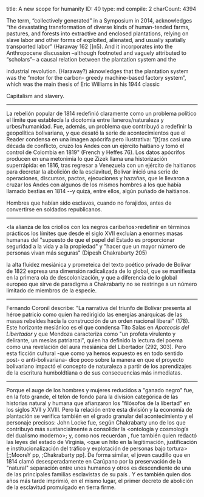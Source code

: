 title:          ​A new scope for humanity
ID:             40
type:           md
compile:        2
charCount:      4394


The term, “collectively generated” in a Symposium in 2014, acknowledges “the devastating
transformation of diverse kinds of human-tended farms, pastures, and forests into extractive and enclosed
plantations, relying on slave labor and other forms of exploited, alienated, and usually spatially
transported labor” (Haraway 162 []n5). And it incorporates into the Anthropocene discussion –although
footnoted and vaguely attributed to “scholars”– a causal relation between the plantation system and the

industrial revolution. (Haraway?) aknowledges that the plantation system was the “motor for the carbon-
greedy machine-based factory system”, which was the main thesis of Eric Williams in his 1944 classic

Capitalism and slavery.

***

La rebelión popular de 1814 redefinió claramente como un problema político el límite que establecía la dicotomía entre llaneros/naturaleza y urbes/humanidad. Fue, además, un problema que contribuyó a redefinir la geopolítica bolivariana, y que desató la serie de acontecimientos que el Reader condensa en una imagen apócrifa pero ilustrativa: "[t]ras casi una década de conflicto, cruzó los Andes con un ejército haitiano y tomó el control de Colombia en 1819" (French y Heffes 76). Los datos apócrifos producen en una metonimia lo que Zizek llama una historización superrápida: en 1816, tras regresar a Venezuela con un ejército de haitianos para decretar la abolición de la esclavitud, Bolívar inició una serie de operaciones, discursos, pactos, ejecuciones y hazañas, que le llevaron a cruzar los Andes con algunos de los mismos hombres a los que había llamado bestias en 1814 --y quizá, entre ellos, algún puñado de haitianos. 

Hombres que habían sido esclavos, cuando no forajidos, antes de convertirse en soldados republicanos.

***

<la alianza de los criollos con los negros caribeños>redefinir en términos prácticos los límites que desde el siglo XVII excluían a enormes masas humanas del "supuesto de que el papel del Estado es proporcionar seguridad a la vida y a la propiedad" y "hacer que un mayor número de personas vivan más seguras" (Dipesh Chakrabarty 205)

la alta fluidez mesiánica y prometeica del texto poético privado de Bolívar de 1822 expresa una dimensión radicalizada de lo global, que se manifiesta en la primera ola de descolonización, y que a diferencia de lo global europeo que sirve de paradigma a Chakrabarty no se restringe a un número limitado de miembros de la especie.

***

Fernando Coronil describe: "La narrativa del triunfo de Bolívar presenta al héroe patricio como quien ha redirigido las energías anárquicas de las masas rebeldes hacia la construcción de un orden nacional liberal" (178). Este horizonte mesiánico es el que condensa Tito Salas en _Apoteosis del Libertador_ y que Mendoza caracteriza como "un profeta virulento y delirante, un mesías patriarcal", quien ha definido la lectura del poema como una revelación del aura mesiánica del Libertador (292, 303). Pero esta ficción cultural -que como ya hemos expuesto es en todo sentido post- o anti-bolivariana- dice poco sobre la manera en que el proyecto bolivariano impactó el concepto de naturaleza a partir de los aprendizajes de la escritura humboldtiana o de sus consecuencias más inmediatas.

***

Porque el auge de los hombres y mujeres reducidos a "ganado negro" fue, en la foto grande, el telón de fondo para la división categórica de las historias natural y humana que afianzaron los "filósofos de la libertad" en los siglos XVII y XVIII. Pero la relación entre esta división y la economía de plantación se verifica también en el grado granular del acontecimiento y el personaje precisos: John Locke fue, según Chakrabarty uno de los que contribuyó más sustancialmente a consolidar la <ontología y cosmología del dualismo moderno>; y, como nos recuerdan <Moore y el otro>, fue también quien redactó las leyes del estado de Virginia, <que un hito en la legitimación, justificación e institucionalización del tráfico y explotación de personas bajo tortura> [;;MooreY pp, ;Chakrabarty pp]. De forma similar, el joven caudillo que en 1814 clamó desesperadamente en Carúpano por la preservación de la "natural" separación entre unos humanos y otros es descendiente de una de las principales familias esclavistas de su país <referencia>. Y es también quien dos años más tarde imprimió, en el mismo lugar, el primer decreto de abolición de la esclavitud promulgado en tierra firme.
